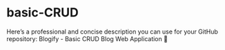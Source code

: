 # basic-CRUD
 Here’s a professional and concise description you can use for your GitHub repository:  Blogify - Basic CRUD Blog Web Application 📝
